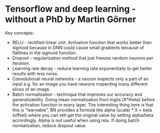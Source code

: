 # Tensorflow and deep learning - without a PhD by Martin Görner

Key concepts:

* RELU - rectified linear unit. Activation function that works better than sigmoid because in DNN could cause small gradients because of flatlines in the sigmoid function.
* Dropout - regularization method that just freezes random neurons per iteration.
* Learning rate decay - reduce learning rate exponentially to get better results with less noise.
* Convolutional neural networks - a neuron inspects only a part of an input e.g. for an image you have neurons inspecting many different slices of an image.
* Batch normalization - technique that improves our accuracy and generalizability. Doing mean normalization from logits (X*theta) before the activation function in every layer. The interesting thing here is that this is "learnable",
BN provides a formula like alpha (scale) * X + beta (offset) where you can still get the original value by setting alpha/beta accordingly.
Alpha is not useful when using relu. If doing batch normalization, reduce dropout value.
